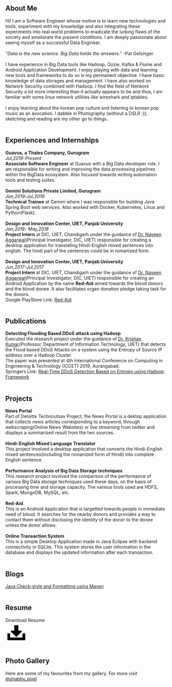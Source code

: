 <!--**Associate Software Engineer**<br>
**Guavus, a Thales Company**<br>
**Gurgaon, India**<br>
_97arushisharma@gmail.com_
<hr>-->
 
<!--[<img src="281769.png" width="45" height="40" float="center">](mailto:97arushisharma@gmail.com)&nbsp;&nbsp;&nbsp;
[<img src="git.svg" width="37" height="37">](https://github.com/97arushisharma)&nbsp;&nbsp;&nbsp;&nbsp;
[<img src="Linkedin-icon.png" width="40" height="40">](https://linkedin.com/in/aru-sha4/)&nbsp;&nbsp;&nbsp;&nbsp;
[<img src="twitter.webp" width="40" height="40">](https://mobile.twitter.com/aru_sha4)&nbsp;&nbsp;&nbsp;&nbsp;
[<img src="stackoverflow-512.png" width="40" height="40">](https://stackoverflow.com/users/12485228/aru-sha4?tab=profile)<br><br>-->

## About Me
Hi! I am a Software Engineer whose motive is to learn new technologies and tools, experiment with my knowledge and also integrating these experiments into real world problems to eradicate the lurking flaws of the society and ameliorate the present conditions. I am deeply passionate about seeing myself as a successful Data Engineer.<br><br>
_"Data is the new science. Big Data holds the answers."_ -Pat Gelsinger<br><br>
I have experience in Big Data tools like Hadoop, Oozie, Kafka & Flume and Android Application Development. I enjoy playing with data and learning new tools and frameworks to do so is my permanent objective.
I have basic knowledge of data storages and management. I have also worked on Network Security combined with Hadoop. I find the field of Network Security a lot more interesting than it actually appears to be and thus, I am familiar with some linux network utilities like wireshark and iptables. <br>
<br>
I enjoy learning about the korean pop culture and listening to korean pop music as an avocation. I dabble in Photography
(without a DSLR ;)), sketching and reading are my other go to things.<br><br>
## Experiences and Internships
**Guavus, a Thales Company, Gurugram**<br>
_Jul,2019-Present_<br>
**Associate Software Engineer** at Guavus with a Big Data developer role. I am responsible for writing and improving the data processing pipelines within the BigData ecosystem. Also focused towards writing automation tools and testing suites.<br><br>
**Gemini Solutions Private Limited, Gurugram**<br>
_Jan,2019-Jul,2019_<br>
**Technical Trainee** at Gemini where I was responsible for building Java Spring Boot web services. Also worked with Docker, Kubernetes, Linux and Python(Flask).<br><br>
**Design and Innovation Center, UIET, Panjab University**<br>
_Jan,2018- May,2018_<br>
**Project Intern** at DIC, UIET, Chandigarh under the guidance of [Dr. Naveen Aggarwal](http://uiet.puchd.ac.in/wp-content/uploads/FacultyCV/CSE/Naveen_project_Web-_resume.pdf)(Principal Investigator, DIC, UIET) responsible for creating a desktop application for translating Hindi-English mixed sentences into english. The hindi part of the sentences could be in romanized form.<br><br>
**Design and Innovation Center, UIET, Panjab University**<br>
_Jun,2017-Jul,2017_<br>
**Project Intern** at DIC, UIET, Chandigarh under the guidance of [Dr. Naveen Aggarwal](http://uiet.puchd.ac.in/wp-content/uploads/FacultyCV/CSE/Naveen_project_Web-_resume.pdf)(Principal Investigator, DIC, UIET) responsible for creating an Android Application by the name **Red-Aid** aimed towards the blood donors and the blood donee. It also facilitates organ donation pledge taking task for the donors.<br>
Google PlayStore Link: [Red-Aid](https://play.google.com/store/apps/details?id=com.DIC.RedAid.Application)<br><br>

## Publications
**Detecting Flooding Based DDoS attack using Hadoop**<br>
Executed the research project under the guidance of [Dr. Krishan Kumar](http://uiet.puchd.ac.in/wp-content/uploads/2019/05/ProfKrishan.pdf)(Professor, Department of Information Technology, UIET) that detects the Flood based DDoS Attacks on a system using the Entropy of Source IP address over a Hadoop Cluster.<br>
The paper was presented at 4th International Conference on Computing in Engineering & Technology (ICCET) 2019, Aurangabad.<br>
Springers Link: [Real-Time DDoS Detection Based on Entropy using Hadoop Framework](https://link.springer.com/chapter/10.1007%2F978-981-32-9515-5_28)<br><br>

## Projects 
**News Portal**<br>
Part of Deloitte Technoutsav Project, the News Portal is a dektop application that collects news articles corresponding to a keyword, through webscraping(Online News Websites) or live streaming from twitter and displays a summarized result from the two sources.<br><br>
**Hindi-English Mixed Language Translator**<br>
This project involved a desktop application that converts the Hindi-English mixed sentences(including the romanized form of Hindi) into complete English sentence.<br><br>
**Performance Analysis of Big Data Storage techniques**<br>
This research project involved the comparison of the performance of various Big Data storage techniques used these days, on the basis of processing time and storage capacity. The various tools used are HDFS, Spark, MongoDB, MySQL, etc.<br><br>
**Red-Aid**<br>
This is an Android Application that is targetted towards people in immediate need of blood. It searches for the nearby donors and provides a way to contact them without disclosing the identity of the donor to the donee unless the donor allows.<br><br>
**Online Transaction System**<br>
This is a simple Desktop Application made in Java Eclipse with backend connectivity in SQLite. This system stores the user information in the database and displays the updated information after each transaction.<br><br>
## Blogs
[Java Check-style and Formatting using Maven](https://medium.com/@aru_sha4/java-check-style-and-formatting-using-maven-a1a1b4e6e10a)<br><br>
## Resume
Download Resume<br>
&nbsp;[<img src="resources/download2.png" width="60" height="60" align="center">](ArushiResume(Jan).pdf)<br><br>
## Photo Gallery<br>
Here are some of my favourites from my gallery. For more visit [@shabby_pixel](https://instagram.com/shabby_pixel?igshid=s8hu8aptf1vj)<br><br>
